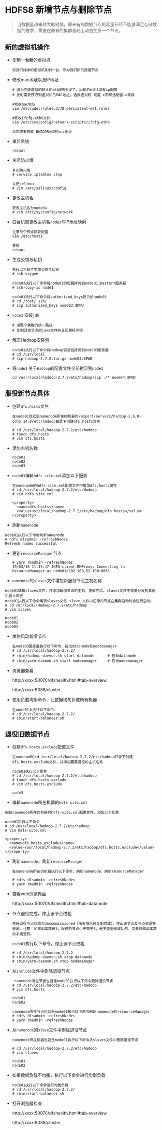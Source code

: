 # HDFS8 新增节点与删除节点

> 当数据量越来越大的时候，原来有的数据节点的容量已经不能够满足存储数据的要求，需要在原有的集群基础上动态加多一个节点。

## 新的虚拟机操作

- 复制一台新的虚拟机

  ```
  将我们纯净的虚拟机复制一台，作为我们新的数据节点
  ```

- 修改mac地址以及IP地址

  ```
  # 因为克隆虚拟的默认的eth0网卡没了，出现的eth1没有ip配置
  # 此时需要获取到虚拟机的MAC地址，选择虚拟机 设置->网络适配器->高级
  
  #修改mac地址
  vim /etc/udev/rules.d/70-persistent-net.rules
  
  #修改ifcfg-eth0文件
  vim /etc/sysconfig/network-scripts/ifcfg-eth0
  
  添加或者修改 HWADDR=你的mac地址
  ```

- 重启系统

  ```
  reboot
  ```

- 关闭防火墙

  ```
  关闭防火墙
  # service iptables stop
  
  关闭selinux
  # vim /etc/selinux/config
  ```

- 更改主机名

  ```
  更改主机名为node04
  # vim /etc/sysconfig/network
  ```

- 四台机器更改主机名`node3`与IP地址映射

  ```
  注意每个节点都要配置
  vim /etc/hosts
  
  重启
  reboot
  ```

- 生成公钥与私钥

  ```
  执行以下命令生成公钥与私钥
  # ssh-keygen
  
  node03执行以下命令将node03的私钥拷贝到node01(master)服务器
  # ssh-copy-id node1
  
  node01执行以下命令将authorized_keys拷贝给node03
  # cd /root/.ssh/
  # scp authorized_keys node03:$PWD
  ```

- `node3` 安装`jdk`

  ```
  # 用整个集群的统一路径
  # 复制其他节点的java文件并且配置好环境
  ```

- 解压Hadoop安装包

  ```
  node01执行以下命令将Hadoop安装包拷贝到node03服务器
  # cd /usr/local
  # scp hadoop-2.7.2.tar.gz node03:$PWD
  ```

- 将`node1` 关于`Hadoop`的配置文件全部拷贝到`node3`

  ```
  cd /usr/local/hadoop-2.7.2/etc/hadoop/scp ./* node04:$PWD
  ```



## 服役新节点具体

- 创建`dfs.hosts`文件

  ```
  在node01也就是namenode所在的机器的/export/servers/hadoop-2.6.0-cdh5.14.0/etc/hadoop目录下创建dfs.hosts文件
  
  # cd /usr/local/hadoop-2.7.2/etc/hadoop
  # touch dfs.hosts
  # vim dfs.hosts
  ```

- 添加主机名称

  ```
  node01
  node02
  node03
  ```

- `node01`编辑`hdfs-site.xml`添加以下配置

  ```
  在namenode的hdfs-site.xml配置文件中增加dfs.hosts属性
  # cd /usr/local/hadoop-2.7.2/etc/Hadoop
  # vim hdfs-site.xml
  ```

  ```
  <property>
  	<name>dfs.hosts</name>
  	<value>usr/local/hadoop-2.7.2/etc/hadoop/dfs.hosts</value>
  </property>
  ```

-  刷新`namenode`

  ```
  node01执行以下命令刷新namenode
  # hdfs dfsadmin -refreshNodes
  Refresh nodes successful
  ```

- 更新`resourceManager`节点

  ```
  # yarn rmadmin -refreshNodes
  19/03/16 11:19:47 INFO client.RMProxy: Connecting to ResourceManager at node01/192.168.52.100:8033
  ```

-  `namenode`的`slaves`文件增加新服务节点主机名称

  ```
  node01编辑slaves文件，并添加新增节点的主机，更改完后，slaves文件不需要分发到其他机器上面去
  node01执行以下命令编辑slaves文件,slave 文件中记录的节点在集群启动时会进行启动。
  # cd /ur/local/Hadoop-2.7.2/etc/hadoop
  # vim slaves
  
  node01
  node02
  node03
  ```

- 单独启动新增节点

  ```
  在node03服务器执行以下命令，启动datanode和nodemanager
  # cd /usr/local/hadoop-2.7.2/
  # sbin/hadoop-daemon.sh start datanode      # 启动datanode
  # sbin/yarn-daemon.sh start nodemanager     # 启动nodemanager
  ```

- 浏览器查看

  http://xxxx:50070/dfshealth.html#tab-overview

  http://xxxx:8088/cluster

- 使用负载均衡命令，让数据均匀负载所有机器

  ```
  在node01上执行以下命令:
  # cd /usr/local/hadoop-2.7.2/
  # sbin/start-balancer.sh
  ```



## 退役旧数据节点

- 创建`dfs.hosts.exclude`配置文件

  ```
  在namenod的cd /usr/local/hadoop-2.7.2/etc/hadoop目录下创建dfs.hosts.exclude文件，并添加需要退役的主机名称
  
  node01执行以下命令
  # cd /usr/local/hadoop-2.7.2/etc/hadoop
  # touch dfs.hosts.exclude
  # vim dfs.hosts.exclude
  
  node3
  ```

-  编辑`namenode`所在机器的`hdfs-site.xml`

  ```
  编辑namenode所在的机器的hdfs-site.xml配置文件，添加以下配置
  
  node01执行以下命令
  # cd /usr/local/hadoop-2.7.2/etc/hadoop
  # vim hdfs-site.xml
  ```

  ```
  <property>
  	<name>dfs.hosts.exclude</name>
  	<value>/usr/local/hadoop-2.7.2/etc/hadoop/dfs.hosts.exclude</value>
  </property>
  ```

- 刷新`namenode`，刷新`resourceManager`

  ```
  在namenode所在的机器执行以下命令，刷新namenode，刷新resourceManager
  
  # hdfs dfsadmin -refreshNodes
  # yarn rmadmin -refreshNodes
  ```

- 查看web浏览界面

  http://xxxx:50070/dfshealth.html#tab-datanode

- 节点退役完成，停止该节点进程

  ```
  等待退役节点状态为decommissioned（所有块已经复制完成），停止该节点及节点资源管理器。注意：如果副本数是3，服役的节点小于等于3，是不能退役成功的，需要修改副本数后才能退役。
  ```

  `node01`执行以下命令，停止该节点进程

  ```
  # cd /usr/local/hadoop-2.7.2
  # sbin/hadoop-daemon.sh stop datanode
  # sbin/yarn-daemon.sh stop nodemanager
  ```

- 从`include`文件中删除退役节点

  ```
   namenode所在节点也就是node01执行以下命令删除退役节点
  # cd /usr/local/hadoop-2.7.2/etc/hadoop
  # vim dfs.hosts
  
  node01
  node02
  
  namenode所在节点也就是node01执行以下命令刷新namenode和resourceManager
  # hdfs dfsadmin -refreshNodes
  # yarn rmadmin -refreshNodes
  ```

- 从`namenode`的`slave`文件中删除退役节点

  ```
  namenode所在机器也就是node01执行以下命令从slaves文件中删除退役节点
  
  # cd /usr/lcoal/hadoop-2.7.2/etc/hadoop
  # vim slaves
  
  node01
  node02
  ```

- 如果数据负载不均衡，执行以下命令进行均衡负载

  ```
  node01执行以下命令进行均衡负载
  # cd /usr/lcoal/hadoop-2.7.2/
  # sbin/start-balancer.sh
  ```

- 打开浏览器检查

  http://xxxx:50070/dfshealth.html#tab-overview

  http://xxxx:8088/cluster